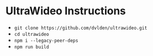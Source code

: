 # UltraWideo Instructions

- `git clone https://github.com/dvlden/ultrawideo.git`
- `cd ultrawideo`
- `npm i --legacy-peer-deps`
- `npm run build`
